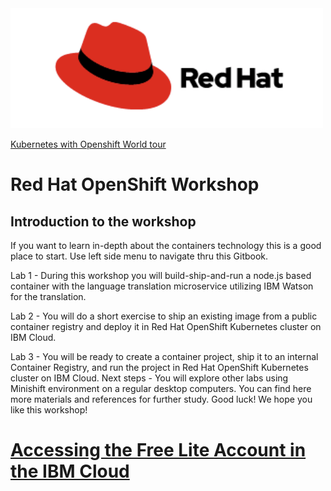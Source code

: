 <img src="/img/redhat.png">

[Kubernetes with Openshift World tour](https://developer.ibm.com/openshift-world-tour/?ibmdev-kowt)

# Red Hat OpenShift Workshop

## Introduction to the workshop

If you want to learn in-depth about the containers technology this is a good place to start. 
Use left side menu to navigate thru this Gitbook.

Lab 1 - During this workshop you will build-ship-and-run a node.js based container with the language translation microservice utilizing IBM Watson for the translation. 

Lab 2 - You will do a short exercise to ship an existing image from a public container registry and deploy it in Red Hat OpenShift Kubernetes cluster on IBM Cloud.

Lab 3 - You will be ready to create a container project, ship it to an internal Container Registry, and run the project in Red Hat OpenShift Kubernetes cluster on IBM Cloud.
Next steps - You will explore other labs using Minishift environment on a regular desktop computers. You can find here more materials and references for further study.
Good luck! We hope you like this workshop!        

# [Accessing the Free Lite Account in the IBM Cloud](Accessing-IBM-Cloud-the-Free-Lite-Account.md)
